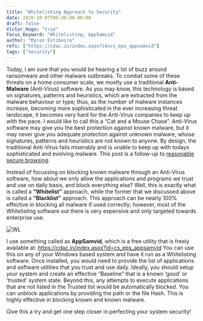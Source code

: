 ```yaml
---
title: "Whitelisting Approach to Security"
date: 2020-10-07T06:30:00-00:00
draft: false
Victor_Hugo: "true"
Focus_Keyword: "Whitelisting, AppSamvid"
author: "Myron Estibeiro"
refs: ["https://cdac.in/index.aspx?id=cs_eps_appsamvid"]
tags: ["Security"]
---
```


Today, I am sure that you would be hearing a lot of buzz around ransomware and other malware outbreaks.  To combat some of these threats on a home consumer scale, we mostly use a traditional __Anti-Malware__ (Anti-Virus) software. As you may know, this technology is based on signatures, patterns and heuristics, which are extracted from the malware behaviour or type; thus, as the number of malware instances increase, becoming more sophisticated in the ever increasing threat landscape, it becomes very hard for the Anti-Virus companies to keep up with the pace. I would like to call this a “Cat and a Mouse Chase”.  Anti-Virus software may give you the best protection against known malware, but it may never give you adequate protection against unknown malware, whose signatures, patterns and heuristics are not known to anyone. By design, the traditional Anti-Virus fails miserably and is unable to keep up with todays sophisticated and evolving malware. This post is a follow-up to [reasonable secure browsing](https://www.nextpertise.net/reasonablysecurebrowsing/).


Instead of focussing on blocking known malware through an Anti-Virus software, how about we only allow the applications and programs we trust and use on daily basis, and block everything else? Well, this is exactly what is called a __“Whitelist”__ approach, while the former that we discussed above is called a __“Blacklist”__ approach. This approach can be nearly 100% effective in blocking all malware if used correctly; however, most of the Whitelisting software out there is very expensive and only targeted towards enterprise use.


![WL](/whitelist.png)


I use something called as __AppSamvid__, which is a free utility that is freely available at: https://cdac.in/index.aspx?id=cs_eps_appsamvid
You can use this on any of your Windows based system and have it run as a Whitelisting software. Once installed, you would need to provide the list of applications and software utilities that you trust and use daily. Ideally, you should setup your system and create an effective “Baseline” that is a known ‘good’ or ‘trusted’ system state. Beyond this, any attempts to execute applications that are not listed in the Trusted list would be automatically blocked. You can unblock applications by providing the path or the file Hash. This is highly effective in blocking known and known malware.


Give this a try and get one step closer in perfecting your system security!